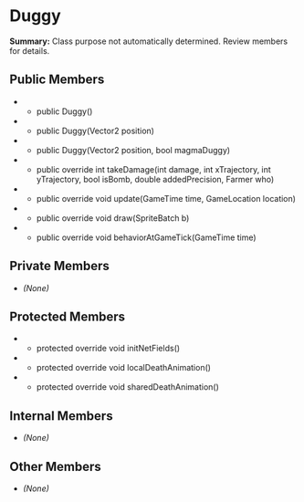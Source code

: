 # Duggy

**Summary:** Class purpose not automatically determined. Review members for details.

## Public Members
- - public Duggy()
- - public Duggy(Vector2 position)
- - public Duggy(Vector2 position, bool magmaDuggy)
- - public override int takeDamage(int damage, int xTrajectory, int yTrajectory, bool isBomb, double addedPrecision, Farmer who)
- - public override void update(GameTime time, GameLocation location)
- - public override void draw(SpriteBatch b)
- - public override void behaviorAtGameTick(GameTime time)

## Private Members
- *(None)*

## Protected Members
- - protected override void initNetFields()
- - protected override void localDeathAnimation()
- - protected override void sharedDeathAnimation()

## Internal Members
- *(None)*

## Other Members
- *(None)*
